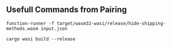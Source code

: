 ## Usefull Commands from Pairing
```
function-runner -f target/wasm32-wasi/release/hide-shipping-methods.wasm input.json
```

```
cargo wasi build --release
```
